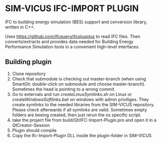 # SIM-VICUS IFC-IMPORT PLUGIN
IFC to building energy simulation (BES) support and conversion library, written in C++.

Uses https://github.com/ifcquery/ifcplusplus to read IFC files. Then converts/extracts and provides data needed for Building Energy Performance Simulation tools in a convenient high-level interfaces.


## Building plugin

1) Clone repository
2) Check that submodule is checking out master-branch (when using SmartGit: double-click on submodule and choose master-branch). Sometimes the head is pointing to a wrong commit.
3) Go to externals and run _createLinuxSymlinks.sh_ on Linux or _createWindowsSoftlinks.bat_ on windows with admin priviliges. They create symlinks to the needed libraries from the SIM-VICUS repository. Please check afterwards if all symlinks are valid. Sometimes empty folders are beeing created, then just rerun the os specific script.
4) take the project file from build/Qt/IFC-Import-Plugin.pro and open it in a QtCreator-Session
5) Plugin should compile
6) Copy the Ifc-Import-Plugin DLL inside the plugin-folder in SIM-VICUS
